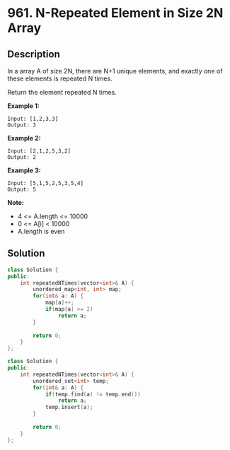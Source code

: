 # 961. N-Repeated Element in Size 2N Array

## Description

In a array A of size 2N, there are N+1 unique elements, and exactly one of these elements is repeated N times.

Return the element repeated N times.

**Example 1:**

```
Input: [1,2,3,3]
Output: 3
```

**Example 2:**

```
Input: [2,1,2,5,3,2]
Output: 2
```

**Example 3:**

```
Input: [5,1,5,2,5,3,5,4]
Output: 5
```

**Note:**

- 4 <= A.length <= 10000
- 0 <= A[i] < 10000
- A.length is even

## Solution

```cpp
class Solution {
public:
    int repeatedNTimes(vector<int>& A) {
        unordered_map<int, int> map;
        for(int& a: A) {
            map[a]++;
            if(map[a] >= 2)
                return a;
        }
        
        return 0;
    }
};
```

```cpp
class Solution {
public:
    int repeatedNTimes(vector<int>& A) {
        unordered_set<int> temp;
        for(int& a: A) {
            if(temp.find(a) != temp.end())
                return a;
            temp.insert(a);
        }
        
        return 0;
    }
};
```